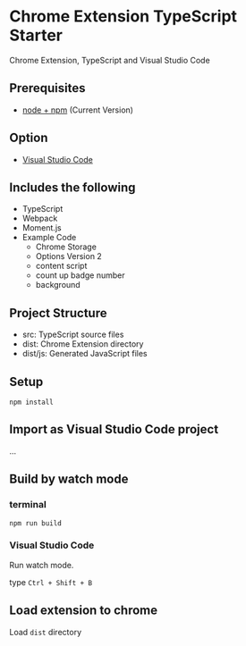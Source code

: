 # Chrome Extension TypeScript Starter

Chrome Extension, TypeScript and Visual Studio Code

## Prerequisites

* [node + npm](https://nodejs.org/) (Current Version)

## Option

* [Visual Studio Code](https://code.visualstudio.com/)

## Includes the following

* TypeScript
* Webpack
* Moment.js
* Example Code
    * Chrome Storage
    * Options Version 2
    * content script
    * count up badge number
    * background

## Project Structure

* src: TypeScript source files
* dist: Chrome Extension directory
* dist/js: Generated JavaScript files

## Setup

```
npm install
```

## Import as Visual Studio Code project

...

## Build by watch mode

### terminal

```
npm run build
```

### Visual Studio Code

Run watch mode.

type `Ctrl + Shift + B`

## Load extension to chrome

Load `dist` directory

